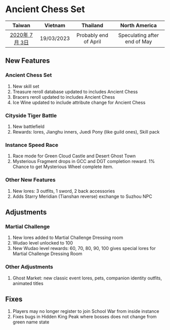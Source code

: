 # Ancient Chess Set

| Taiwan | Vietnam | Thailand | North America |
| :-: | :-: | :-: | :-: |
| [2020年 7月 3日](http://9y.bfage.com/news/detail/2398) | 19/03/2023 | Probably end of April | Speculating after end of May |

## New Features
### Ancient Chess Set
1. New skill set
1. Treasure reroll database updated to includes Ancient Chess
1. Bracers reroll updated to includes Ancient Chess
1. Ice Wine updated to include attribute change for Ancient Chess

### Cityside Tiger Battle
1. New battlefield
1. Rewards: lores, Jianghu inners, Juedi Pony (like guild ones), Skill pack

### Instance Speed Race
1. Race mode for Green Cloud Castle and Desert Ghost Town
1. Mysterious Fragment drops in GCC and DGT completion reward. 1% Chance to get Mysterious Wheel complete item.

### Other New Features
1. New lores: 3 outfits, 1 sword, 2 back accessories
1. Adds Starry Meridian (Tianshan reverse) exchange to Suzhou NPC

## Adjustments
### Martial Challenge
1. New lores added to Martial Challenge Dressing room
1. Wudao level unlocked to 100
1. New Wudao level rewards: 60, 70, 80, 90, 100 gives special lores for Martial Challenge Dressing Room

### Other Adjustments
1. Ghost Market: new classic event lores, pets, companion identity outfits, animated titles

## Fixes
1. Players may no longer register to join School War from inside instance
1. Fixes bugs in Hidden King Peak where bosses does not change from green name state